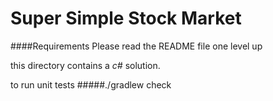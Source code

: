 # Super Simple Stock Market

####Requirements
Please read the README file one level up

this directory contains a *c#* solution.

to run unit tests
#####./gradlew check
